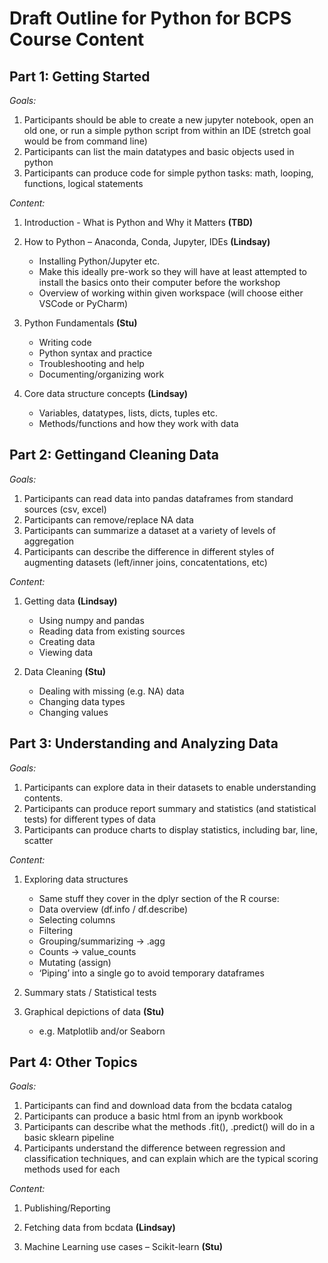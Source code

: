 # Draft Outline for Python for BCPS Course Content
## Part 1: Getting Started

*Goals:*
1.	Participants should be able to create a new jupyter notebook, open an old one, or run a simple python script from within an IDE (stretch goal would be from command line)
2.	Participants can list the main datatypes and basic objects used in python
3.	Participants can produce code for simple python tasks: math, looping, functions, logical statements 

*Content:*
1. Introduction - What is Python and Why it Matters **(TBD)**

2. How to Python – Anaconda, Conda, Jupyter, IDEs **(Lindsay)**
     - Installing Python/Jupyter etc. 
     -	Make this ideally pre-work so they will have at least attempted to install the basics onto their computer before the workshop
     -	Overview of working within given workspace (will choose either VSCode or PyCharm)

3. Python Fundamentals **(Stu)**
   -	Writing code
   -	Python syntax and practice
   -	Troubleshooting and help
   -	Documenting/organizing work
   
4. Core data structure concepts **(Lindsay)**
   - Variables, datatypes, lists, dicts, tuples etc. 
   - Methods/functions and how they work with data

## Part 2: Gettingand Cleaning Data

*Goals:*
1.	Participants can read data into pandas dataframes from standard sources (csv, excel)
2.	Participants can remove/replace NA data
3.	Participants can summarize a dataset at a variety of levels of aggregation
4.	Participants can describe the difference in different styles of augmenting datasets (left/inner joins, concatentations, etc) 

*Content:*
1. Getting data **(Lindsay)**
   - Using numpy and pandas 
   - Reading data from existing sources
   - Creating data
   - Viewing data

2. Data Cleaning **(Stu)**
   - Dealing with missing (e.g. NA) data 
   - Changing data types
   - Changing values


## Part 3: Understanding and Analyzing Data
*Goals:*
1.	Participants can explore data in their datasets to enable understanding contents.
2.	Participants can produce report summary and statistics (and statistical tests) for different types of data
3.	Participants can produce charts to display statistics, including bar, line, scatter

*Content:*

1. Exploring data structures 
    -	Same stuff they cover in the dplyr section of the R course:
    - Data overview (df.info / df.describe)
    - Selecting columns
    - Filtering
    - Grouping/summarizing -> .agg
    - Counts -> value_counts
    - Mutating (assign)
    - ‘Piping’ into a single go to avoid temporary dataframes

2. Summary stats / Statistical tests 

3. Graphical depictions of data **(Stu)**
   -	e.g. Matplotlib and/or Seaborn 


## Part 4: Other Topics
*Goals:*
1.	Participants can find and download data from the bcdata catalog
2.	Participants can produce a basic html from an ipynb workbook
3.	Participants can describe what the methods .fit(), .predict() will do in a basic sklearn pipeline
4.	Participants understand the difference between regression and classification techniques, and can explain which are the typical scoring methods used for each 

*Content:*

1. Publishing/Reporting 

2. Fetching data from bcdata **(Lindsay)**

3. Machine Learning use cases – Scikit-learn **(Stu)**


